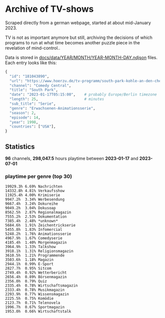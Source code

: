 # Archive of TV-shows

Scraped directly from a german webpage, started at about mid-January 2023.

TV is not as important anymore but still, archiving the decisions of which programs to run at what time
becomes another puzzle piece in the revelation of mind-control.. 

Data is stored in [docs/data/YEAR/MONTH/YEAR-MONTH-DAY.ndjson](docs/data/) files. 
Each entry looks like this:

```python
{
  "id": "181043890", 
  "url": "https://www.hoerzu.de/tv-programm/south-park-kohle-an-den-chefkoch/bid_181043890/", 
  "channel": "Comedy Central", 
  "title": "South Park", 
  "date": "2023-01-17T05:15:00",    # probably Europe/Berlin timezone 
  "length": 25,                     # minutes 
  "sub_title": "Serie", 
  "genre": "Erwachsenen-Animationsserie", 
  "season": 2, 
  "episode": 14, 
  "year": 1998, 
  "countries": ["USA"],
}
```

## Statistics

**96** channels, **298,047.5** hours playtime between **2023-01-17** and **2023-07-01**


### playtime per genre (top 30)

    19929.3h 6.69% Nachrichten
    14332.8h 4.81% Verkaufsshow
    11925.4h 4.00% Krimiserie
    9947.2h  3.34% Werbesendung
    9667.4h  3.24% Dokureihe
    9049.2h  3.04% Dokusoap
    8562.5h  2.87% Regionalmagazin
    7555.2h  2.53% Dokumentation
    7385.4h  2.48% *unknown*
    5684.6h  1.91% Zeichentrickserie
    5455.8h  1.83% Infomercial
    5248.2h  1.76% Animationsserie
    4967.9h  1.67% Comedyserie
    4185.4h  1.40% Morgenmagazin
    3964.9h  1.33% Talkshow
    3918.1h  1.31% Religionsmagazin
    3610.5h  1.21% Programmende
    3503.6h  1.18% Magazin
    2944.1h  0.99% E-Sport
    2827.7h  0.95% Sitcom
    2749.4h  0.92% Wetterbericht
    2656.4h  0.89% Börsenmagazin
    2356.0h  0.79% Quiz
    2335.4h  0.78% Wirtschaftsmagazin
    2333.4h  0.78% Musikmagazin
    2293.9h  0.77% Wissensmagazin
    2225.5h  0.75% Komödie
    2123.7h  0.71% Telenovela
    1996.7h  0.67% Sportmagazin
    1953.0h  0.66% Wirtschaftstalk
